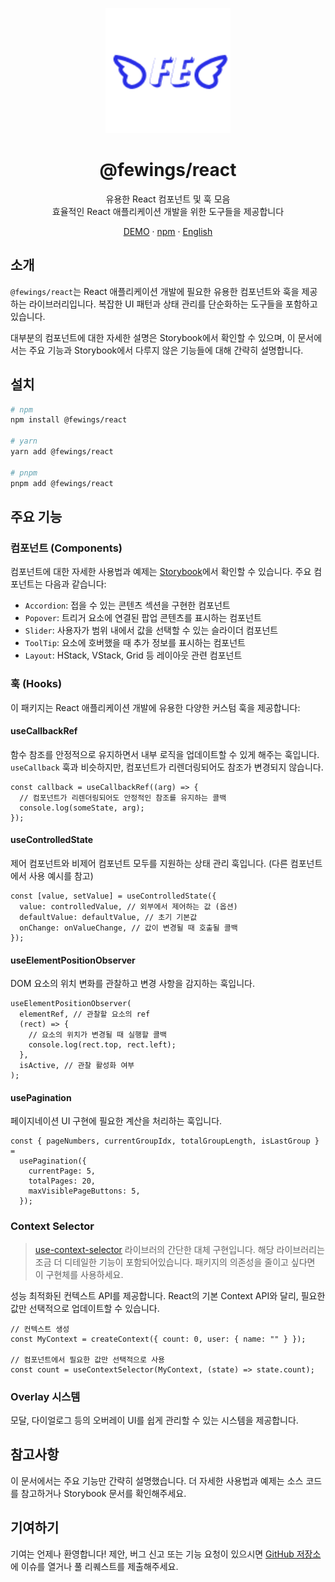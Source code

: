 <p align="center">
    <a href="https://github.com/livemehere/fewings">
        <img src="https://github.com/livemehere/fewings/blob/master/img/logo.png?raw=true" alt="logo" width="200" />
    </a>
    <h1 align="center">@fewings/react</h1>      
    <p align="center">
    유용한 React 컴포넌트 및 훅 모음
    <br/>
    효율적인 React 애플리케이션 개발을 위한 도구들을 제공합니다
    </p>
    <p align="center">
        <a href="https://livemehere.github.io/fewings/?path=/docs/react-components-accordion--docs">DEMO</a>
        &middot;
        <a href="https://www.npmjs.com/package/@fewings/react">npm</a>
        &middot;
        <a href="https://github.com/livemehere/fewings/blob/master/packages/react/README.md">English</a>
    </p>
</p>

## 소개

`@fewings/react`는 React 애플리케이션 개발에 필요한 유용한 컴포넌트와 훅을 제공하는 라이브러리입니다. 복잡한 UI 패턴과 상태 관리를 단순화하는 도구들을 포함하고 있습니다.

대부분의 컴포넌트에 대한 자세한 설명은 Storybook에서 확인할 수 있으며, 이 문서에서는 주요 기능과 Storybook에서 다루지 않은 기능들에 대해 간략히 설명합니다.

## 설치

```bash
# npm
npm install @fewings/react

# yarn
yarn add @fewings/react

# pnpm
pnpm add @fewings/react
```

## 주요 기능

### 컴포넌트 (Components)

컴포넌트에 대한 자세한 사용법과 예제는 [Storybook](https://livemehere.github.io/fewings/?path=/docs/react-components-accordion--docs)에서 확인할 수 있습니다. 주요 컴포넌트는 다음과 같습니다:

- `Accordion`: 접을 수 있는 콘텐츠 섹션을 구현한 컴포넌트
- `Popover`: 트리거 요소에 연결된 팝업 콘텐츠를 표시하는 컴포넌트
- `Slider`: 사용자가 범위 내에서 값을 선택할 수 있는 슬라이더 컴포넌트
- `ToolTip`: 요소에 호버했을 때 추가 정보를 표시하는 컴포넌트
- `Layout`: HStack, VStack, Grid 등 레이아웃 관련 컴포넌트

### 훅 (Hooks)

이 패키지는 React 애플리케이션 개발에 유용한 다양한 커스텀 훅을 제공합니다:

#### useCallbackRef

함수 참조를 안정적으로 유지하면서 내부 로직을 업데이트할 수 있게 해주는 훅입니다. `useCallback` 훅과 비슷하지만, 컴포넌트가 리렌더링되어도 참조가 변경되지 않습니다.

```tsx
const callback = useCallbackRef((arg) => {
  // 컴포넌트가 리렌더링되어도 안정적인 참조를 유지하는 콜백
  console.log(someState, arg);
});
```

#### useControlledState

제어 컴포넌트와 비제어 컴포넌트 모두를 지원하는 상태 관리 훅입니다. (다른 컴포넌트에서 사용 예시를 참고)

```tsx
const [value, setValue] = useControlledState({
  value: controlledValue, // 외부에서 제어하는 값 (옵션)
  defaultValue: defaultValue, // 초기 기본값
  onChange: onValueChange, // 값이 변경될 때 호출될 콜백
});
```

#### useElementPositionObserver

DOM 요소의 위치 변화를 관찰하고 변경 사항을 감지하는 훅입니다.

```tsx
useElementPositionObserver(
  elementRef, // 관찰할 요소의 ref
  (rect) => {
    // 요소의 위치가 변경될 때 실행할 콜백
    console.log(rect.top, rect.left);
  },
  isActive, // 관찰 활성화 여부
);
```

#### usePagination

페이지네이션 UI 구현에 필요한 계산을 처리하는 훅입니다.

```tsx
const { pageNumbers, currentGroupIdx, totalGroupLength, isLastGroup } =
  usePagination({
    currentPage: 5,
    totalPages: 20,
    maxVisiblePageButtons: 5,
  });
```

### Context Selector

> [use-context-selector](https://www.npmjs.com/package/use-context-selector) 라이브러의 간단한 대체 구현입니다. 해당 라이브러리는 조금 더 디테일한 기능이 포함되어있습니다. 패키지의 의존성을 줄이고 싶다면 이 구현체를 사용하세요.

성능 최적화된 컨텍스트 API를 제공합니다. React의 기본 Context API와 달리, 필요한 값만 선택적으로 업데이트할 수 있습니다.

```tsx
// 컨텍스트 생성
const MyContext = createContext({ count: 0, user: { name: "" } });

// 컴포넌트에서 필요한 값만 선택적으로 사용
const count = useContextSelector(MyContext, (state) => state.count);
```

### Overlay 시스템

모달, 다이얼로그 등의 오버레이 UI를 쉽게 관리할 수 있는 시스템을 제공합니다.

## 참고사항

이 문서에서는 주요 기능만 간략히 설명했습니다. 더 자세한 사용법과 예제는 소스 코드를 참고하거나 Storybook 문서를 확인해주세요.

## 기여하기

기여는 언제나 환영합니다! 제안, 버그 신고 또는 기능 요청이 있으시면 [GitHub 저장소](https://github.com/livemehere/fewings)에 이슈를 열거나 풀 리퀘스트를 제출해주세요.
